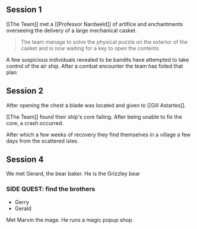 ## Session 1

[[The Team]] met a [[Professor Nardweld]] of artifice and enchantments overseeing the delivery of a large mechanical casket.

> The team manage to solve the physical puzzle on the exterior of the casket and is now waiting for a key to open the contents

A few suspicious individuals revealed to be bandits have attempted to take control of the air ship. After a combat encounter the team has foiled that plan

## Session 2
After opening the chest a blade was located and given to [[Gill Astartes]].

[[The Team]] found their ship's core failing. After being unable to fix the core, a crash occurred. 

After which a few weeks of recovery they find themselves in a village a few days from the scattered isles.

## Session 4
We met Gerard, the bear baker. He is the Grizzley bear
### SIDE QUEST: find the brothers
- Gerry
- Gerald

Met Marvin the mage. He runs a magic popup shop.